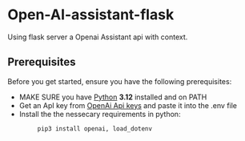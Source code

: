 # Open-AI-assistant-flask
Using flask server a Openai Assistant api with context.

## Prerequisites

Before you get started, ensure you have the following prerequisites:
- MAKE SURE you have [Python](https://www.python.org/downloads/release/python-3120/) **3.12** installed and on PATH
- Get an ApI key from [OpenAi Api keys](https://platform.openai.com/api-keys) and paste it into the .env file
- Install the the nessecary requirements in python:
   ```bash
        pip3 install openai, load_dotenv

##

